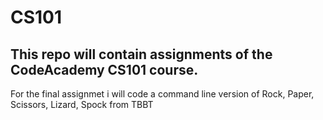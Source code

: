 # CS101

## This repo will contain assignments of the CodeAcademy CS101 course.

For the final assignmet i will code a command line version of Rock, Paper, Scissors, Lizard, Spock from TBBT